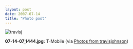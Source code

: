```yaml
---
layout: post
date: 2007-07-14
title: "Photo post"
---
```

![travisj](/images/5008f529dbb33e1ce2ffce88caeb1dfae490d91b870450daeca4b3ffa147acb3.jpg)

<b>07-14-07_1444.jpg:</b> T-Mobile (via <a href="http://www.flickr.com/photos/travisjohnson/812730772/">Photos from travisjohnson</a>)